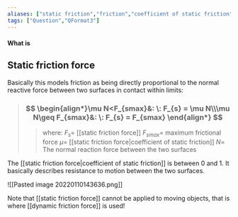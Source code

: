 ```yaml
---
aliases: ["static friction","friction","coefficient of static friction","friction coefficient"]
tags: ["Question","QFormat3"]
---
```


#### What is
## Static friction force

Basically this models friction as being directly proportional to the normal reactive force between two surfaces in contact within limits:

> ### $$ \begin{align*}\mu N<F_{smax}&: \: F_{s} = \mu N\\\mu N\geq F_{smax}&: \: F_{s} = F_{smax} \end{align*} $$ 
>> where:
>> $F_{s}=$ [[static friction force]]
>> $F_{smax}=$ maximum frictional force
>> $\mu=$ [[static friction force|coefficient of static friction]]
>> $N=$ The normal reaction force between the two surfaces

The [[static friction force|coefficient of static friction]] is between 0 and 1. It basically describes resistance to motion between the two surfaces.

![[Pasted image 20220110143636.png]]

Note that [[static friction force]] cannot be applied to moving objects, that is where [[dynamic friction force]] is used!